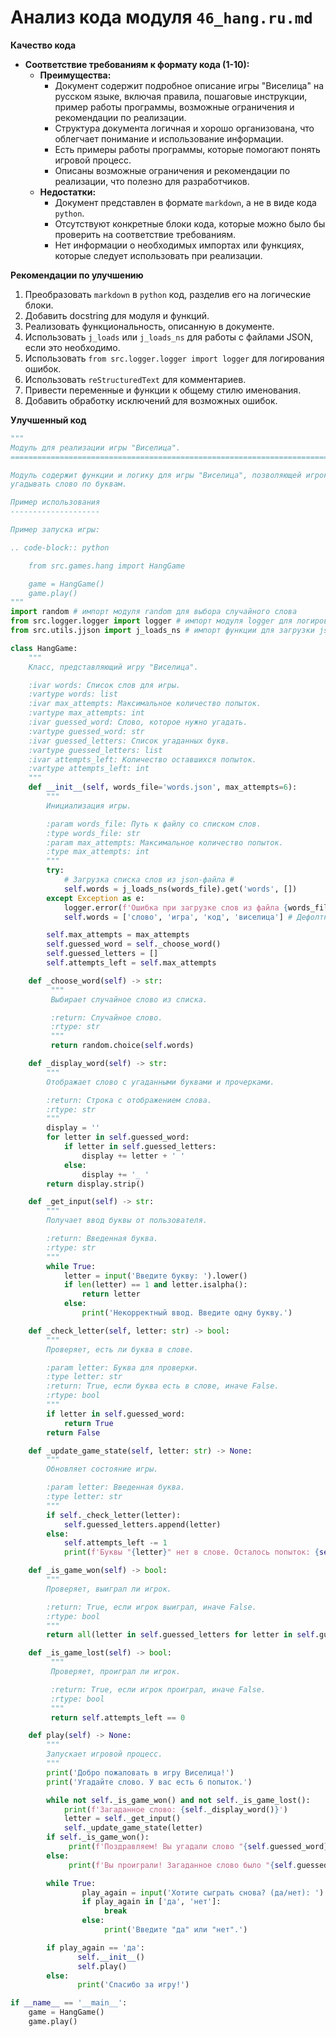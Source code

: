 # Анализ кода модуля `46_hang.ru.md`

**Качество кода**

- **Соответствие требованиям к формату кода (1-10):**
  -   **Преимущества:**
        - Документ содержит подробное описание игры "Виселица" на русском языке, включая правила, пошаговые инструкции, пример работы программы, возможные ограничения и рекомендации по реализации.
        - Структура документа логичная и хорошо организована, что облегчает понимание и использование информации.
        - Есть примеры работы программы, которые помогают понять игровой процесс.
        - Описаны возможные ограничения и рекомендации по реализации, что полезно для разработчиков.
  -  **Недостатки:**
        - Документ представлен в формате `markdown`, а не в виде кода `python`.
        - Отсутствуют конкретные блоки кода, которые можно было бы проверить на соответствие требованиям.
        - Нет информации о необходимых импортах или функциях, которые следует использовать при реализации.

**Рекомендации по улучшению**

1.  Преобразовать `markdown` в `python` код, разделив его на логические блоки.
2.  Добавить docstring для модуля и функций.
3.  Реализовать функциональность, описанную в документе.
4.  Использовать `j_loads` или `j_loads_ns` для работы с файлами JSON, если это необходимо.
5.  Использовать `from src.logger.logger import logger` для логирования ошибок.
6.  Использовать `reStructuredText` для комментариев.
7.  Привести переменные и функции к общему стилю именования.
8.  Добавить обработку исключений для возможных ошибок.

**Улучшенный код**
```python
"""
Модуль для реализации игры "Виселица".
=========================================================================================

Модуль содержит функции и логику для игры "Виселица", позволяющей игроку
угадывать слово по буквам.

Пример использования
--------------------

Пример запуска игры:

.. code-block:: python

    from src.games.hang import HangGame

    game = HangGame()
    game.play()
"""
import random # импорт модуля random для выбора случайного слова
from src.logger.logger import logger # импорт модуля logger для логирования ошибок
from src.utils.jjson import j_loads_ns # импорт функции для загрузки json

class HangGame:
    """
    Класс, представляющий игру "Виселица".

    :ivar words: Список слов для игры.
    :vartype words: list
    :ivar max_attempts: Максимальное количество попыток.
    :vartype max_attempts: int
    :ivar guessed_word: Слово, которое нужно угадать.
    :vartype guessed_word: str
    :ivar guessed_letters: Список угаданных букв.
    :vartype guessed_letters: list
    :ivar attempts_left: Количество оставшихся попыток.
    :vartype attempts_left: int
    """
    def __init__(self, words_file='words.json', max_attempts=6):
        """
        Инициализация игры.

        :param words_file: Путь к файлу со списком слов.
        :type words_file: str
        :param max_attempts: Максимальное количество попыток.
        :type max_attempts: int
        """
        try:
            # Загрузка списка слов из json-файла #
            self.words = j_loads_ns(words_file).get('words', [])
        except Exception as e:
            logger.error(f'Ошибка при загрузке слов из файла {words_file}: {e}')
            self.words = ['слово', 'игра', 'код', 'виселица'] # Дефолтные слова если произошла ошибка

        self.max_attempts = max_attempts
        self.guessed_word = self._choose_word()
        self.guessed_letters = []
        self.attempts_left = self.max_attempts

    def _choose_word(self) -> str:
         """
         Выбирает случайное слово из списка.

         :return: Случайное слово.
         :rtype: str
         """
         return random.choice(self.words)

    def _display_word(self) -> str:
        """
        Отображает слово с угаданными буквами и прочерками.

        :return: Строка с отображением слова.
        :rtype: str
        """
        display = ''
        for letter in self.guessed_word:
            if letter in self.guessed_letters:
                display += letter + ' '
            else:
                display += '_ '
        return display.strip()

    def _get_input(self) -> str:
        """
        Получает ввод буквы от пользователя.

        :return: Введенная буква.
        :rtype: str
        """
        while True:
            letter = input('Введите букву: ').lower()
            if len(letter) == 1 and letter.isalpha():
                return letter
            else:
                print('Некорректный ввод. Введите одну букву.')

    def _check_letter(self, letter: str) -> bool:
        """
        Проверяет, есть ли буква в слове.

        :param letter: Буква для проверки.
        :type letter: str
        :return: True, если буква есть в слове, иначе False.
        :rtype: bool
        """
        if letter in self.guessed_word:
            return True
        return False

    def _update_game_state(self, letter: str) -> None:
        """
        Обновляет состояние игры.

        :param letter: Введенная буква.
        :type letter: str
        """
        if self._check_letter(letter):
            self.guessed_letters.append(letter)
        else:
            self.attempts_left -= 1
            print(f'Буквы "{letter}" нет в слове. Осталось попыток: {self.attempts_left}')

    def _is_game_won(self) -> bool:
        """
        Проверяет, выиграл ли игрок.

        :return: True, если игрок выиграл, иначе False.
        :rtype: bool
        """
        return all(letter in self.guessed_letters for letter in self.guessed_word)

    def _is_game_lost(self) -> bool:
         """
         Проверяет, проиграл ли игрок.

         :return: True, если игрок проиграл, иначе False.
         :rtype: bool
         """
         return self.attempts_left == 0

    def play(self) -> None:
        """
        Запускает игровой процесс.
        """
        print('Добро пожаловать в игру Виселица!')
        print('Угадайте слово. У вас есть 6 попыток.')

        while not self._is_game_won() and not self._is_game_lost():
            print(f'Загаданное слово: {self._display_word()}')
            letter = self._get_input()
            self._update_game_state(letter)
        if self._is_game_won():
             print(f'Поздравляем! Вы угадали слово "{self.guessed_word}"!')
        else:
             print(f'Вы проиграли! Загаданное слово было "{self.guessed_word}".')

        while True:
                play_again = input('Хотите сыграть снова? (да/нет): ').lower()
                if play_again in ['да', 'нет']:
                     break
                else:
                     print('Введите "да" или "нет".')

        if play_again == 'да':
               self.__init__()
               self.play()
        else:
               print('Спасибо за игру!')

if __name__ == '__main__':
    game = HangGame()
    game.play()
```